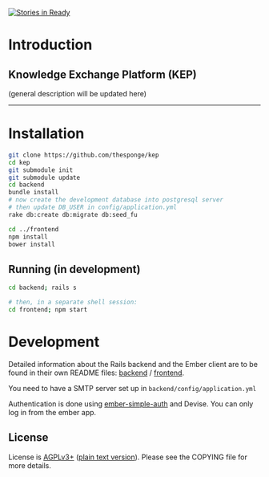 [![Stories in Ready](https://badge.waffle.io/thesponge/kep.png?label=ready&title=Ready)](https://waffle.io/thesponge/kep)
# Introduction

## Knowledge Exchange Platform (KEP)

(general description will be updated here)

--------

# Installation

```bash
git clone https://github.com/thesponge/kep
cd kep
git submodule init
git submodule update
cd backend
bundle install
# now create the development database into postgresql server
# then update DB_USER in config/application.yml
rake db:create db:migrate db:seed_fu

cd ../frontend
npm install
bower install
```

## Running (in development)

```bash
cd backend; rails s

# then, in a separate shell session:
cd frontend; npm start
```

# Development

Detailed information about the Rails backend and the Ember client are to be found in their own README files: [backend](https://github.com/thesponge/kep/kep-backend) / [frontend](https://github.com/thesponge/kep/kep-frontend).


You need to have a SMTP server set up in `backend/config/application.yml`

Authentication is done using [ember-simple-auth](https://github.com/simplabs/ember-simple-auth) and Devise.
You can only log in from the ember app.

## License

License is [AGPLv3+](https://www.gnu.org/licenses/agpl-3.0.html) ([plain text version](https://www.gnu.org/licenses/agpl-3.0.txt)). Please see the COPYING file for more details.
